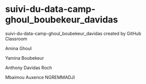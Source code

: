 # suivi-du-data-camp-ghoul_boubekeur_davidas
suivi-du-data-camp-ghoul_boubekeur_davidas created by GitHub Classroom

Amina Ghoul 

Yamina Boubekeur

Anthony Davidas Roch

Mbaimou Auxence NGREMMADJI
